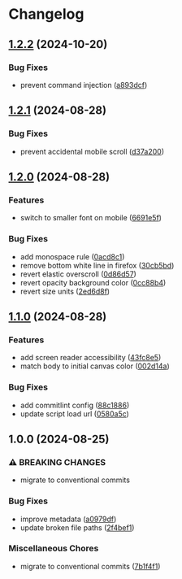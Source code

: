 # Changelog

## [1.2.2](https://github.com/NEIAAC/landing-page/compare/v1.2.1...v1.2.2) (2024-10-20)


### Bug Fixes

* prevent command injection ([a893dcf](https://github.com/NEIAAC/landing-page/commit/a893dcffc1e893407e35a8d8512d0c5dce5a0109))

## [1.2.1](https://github.com/NEIAAC/landing-page/compare/v1.2.0...v1.2.1) (2024-08-28)


### Bug Fixes

* prevent accidental mobile scroll ([d37a200](https://github.com/NEIAAC/landing-page/commit/d37a2007ef8d8d007e222bf514b2e03ea77b69fd))

## [1.2.0](https://github.com/NEIAAC/landing-page/compare/v1.1.0...v1.2.0) (2024-08-28)


### Features

* switch to smaller font on mobile ([6691e5f](https://github.com/NEIAAC/landing-page/commit/6691e5ff692167a4fa0fb35e5ebddc31d40c5f29))


### Bug Fixes

* add monospace rule ([0acd8c1](https://github.com/NEIAAC/landing-page/commit/0acd8c1714198dccb171ddd8dd00a1d1763b77cd))
* remove bottom white line in firefox ([30cb5bd](https://github.com/NEIAAC/landing-page/commit/30cb5bd2551e3481711763c33e7185b1c11a7fe0))
* revert elastic overscroll ([0d86d57](https://github.com/NEIAAC/landing-page/commit/0d86d57cabf831154c66e26b8ce1f0d0cbec57fd))
* revert opacity background color ([0cc88b4](https://github.com/NEIAAC/landing-page/commit/0cc88b4a25e634b038651ab3094521030b8bf343))
* revert size units ([2ed6d8f](https://github.com/NEIAAC/landing-page/commit/2ed6d8fd8e745b2ba384192a59b09db4935ed7e0))

## [1.1.0](https://github.com/NEIAAC/landing-page/compare/v1.0.0...v1.1.0) (2024-08-28)


### Features

* add screen reader accessibility ([43fc8e5](https://github.com/NEIAAC/landing-page/commit/43fc8e52c2448e52fe7067e61e0990f956b109ca))
* match body to initial canvas color ([002d14a](https://github.com/NEIAAC/landing-page/commit/002d14a1ecffbf5a6405ddf416ae8f734d633bc7))


### Bug Fixes

* add commitlint config ([88c1886](https://github.com/NEIAAC/landing-page/commit/88c18865cd9e6b19e08ff1ecb5af132b62279c89))
* update script load url ([0580a5c](https://github.com/NEIAAC/landing-page/commit/0580a5c8099f1537a5bd447edef948b016415050))

## 1.0.0 (2024-08-25)


### ⚠ BREAKING CHANGES

* migrate to conventional commits

### Bug Fixes

* improve metadata ([a0979df](https://github.com/NEIAAC/landing-page/commit/a0979df939d1e7168d2dc047eaa7c2812b80e3a8))
* update broken file paths ([2f4bef1](https://github.com/NEIAAC/landing-page/commit/2f4bef12f538c0fac10b1700997d5c3cdbe340e6))


### Miscellaneous Chores

* migrate to conventional commits ([7b1f4f1](https://github.com/NEIAAC/landing-page/commit/7b1f4f1cafdd609f5b21b8cd7be973598bdbe667))
